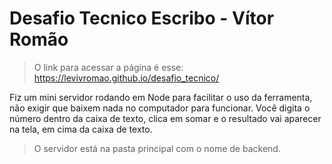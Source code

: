 # Desafio Tecnico Escribo - Vítor Romão
> O link para acessar a página é esse: https://levivromao.github.io/desafio_tecnico/

Fiz um mini servidor rodando em Node para facilitar o uso da ferramenta, não exigir que baixem nada no computador para funcionar. 
Você digita o número dentro da caixa de texto, clica em somar e o resultado vai aparecer na tela, em cima da caixa de texto.

> O servidor está na pasta principal com o nome de backend.
